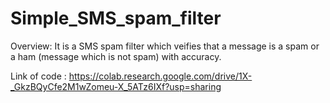 # Simple_SMS_spam_filter

Overview:
It is a SMS spam filter which veifies that a message is a spam or a ham (message which is not spam) with accuracy.

Link of code :  https://colab.research.google.com/drive/1X-_GkzBQyCfe2M1wZomeu-X_5ATz6IXf?usp=sharing
